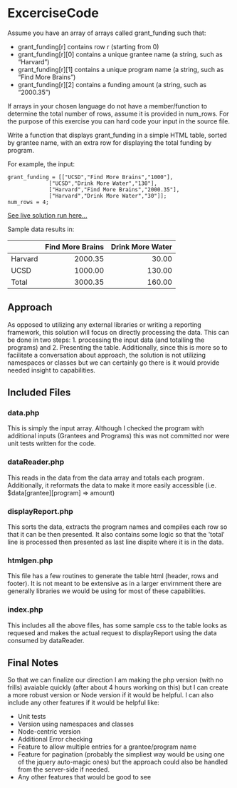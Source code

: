 # ExcerciseCode

Assume you have an array of arrays called grant_funding such that:

* grant_funding[r] contains row r (starting from 0)
* grant_funding[r][0] contains a unique grantee name (a string, such as “Harvard”)
* grant_funding[r][1] contains a unique program name (a string, such as “Find More Brains”)
* grant_funding[r][2] contains a funding amount (a string, such as “2000.35”)

If arrays in your chosen language do not have a member/function to determine the total number of rows, assume it is provided in num_rows. For the purpose of this exercise you can hard code your input in the source file. 

Write a function that displays grant_funding in a simple HTML table, sorted by grantee name, with an extra row for displaying the total funding by program.

For example, the input:

	grant_funding = [["UCSD","Find More Brains","1000"],
                 ["UCSD","Drink More Water","130"],
                 ["Harvard","Find More Brains","2000.35"],
                 ["Harvard","Drink More Water","30"]];
	num_rows = 4;

[See live solution run here...](http://kimler.com/ExerciseCode "Live version")

Sample data results in:

|                    | Find More Brains  | Drink More Water  |
| :------------------|------------------:|------------------:|
| Harvard            | 2000.35	         |            30.00  |
| UCSD               | 1000.00           |           130.00  |
| Total              | 3000.35           |   160.00          |

## Approach

As opposed to utilizing any external libraries or writing a reporting framework, this solution will focus on directly processing the data. This can be done in two steps: 1. processing the input data (and totalling the programs) and 2. Presenting the table. Additionally, since this is more so to facilitate a conversation about approach, the solution is not utilizing namespaces or classes but we can certainly go there is it would provide needed insight to capabilities.

## Included Files

### data.php 
This is simply the input array. Although I checked the program with additional inputs (Grantees and Programs) this was not committed nor were unit tests written for the code.

### dataReader.php 
This reads in the data from the data array and totals each program. Additionally, it reformats the data to make it more easily accessible (i.e. $data[grantee][program] => amount) 

### displayReport.php
This sorts the data, extracts the program names and compiles each row so that it can be then presented. It also contains some logic so that the 'total' line is processed then presented as last line dispite where it is in the data.

### htmlgen.php 
This file has a few routines to generate the table html (header, rows and footer). It is not meant to be extensive as in a larger envirnment there are generally libraries we would be using for most of these capabilities.

### index.php
This includes all the above files, has some sample css to the table looks as requesed and makes the actual request to displayReport using the data consumed by dataReader.

## Final Notes

So that we can finalize our direction I am making the php version (with no frills) avaiable quickly (after about 4 hours working on this) but I can create a more robust version or Node version if it would be helpful. I can also include any other features if it would be helpful like:

* Unit tests
* Version using namespaces and classes 
* Node-centric version
* Additional Error checking
* Feature to allow multiple entries for a grantee/program name 
* Feature for pagination (probably the simpliest way would be using one of the jquery auto-magic ones) but the approach could also be handled from the server-side if needed.
* Any other features that would be good to see


